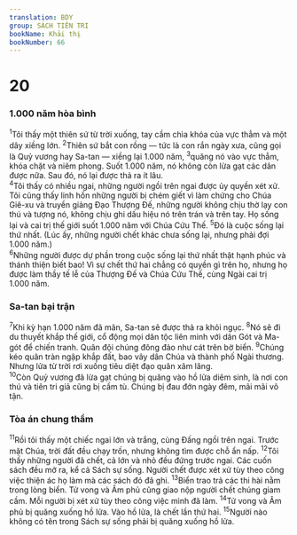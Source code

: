 ```yaml
---
translation: BDY
group: SÁCH TIÊN TRI
bookName: Khải thị 
bookNumber: 66
---
```


<div class="title"><h1>20</h1><h3>1.000 năm hòa bình</h3></div>
<span class="verse kh_20_1"><sup>1</sup>Tôi thấy một thiên sứ từ trời xuống, tay cầm chìa khóa của vực thẳm và một dây xiềng lớn. </span>
<span class="verse kh_20_2"><sup>2</sup>Thiên sứ bắt con rồng — tức là con rắn ngày xưa, cũng gọi là Quỷ vương hay Sa-tan — xiềng lại 1.000 năm, </span>
<span class="verse kh_20_3"><sup>3</sup>quăng nó vào vực thẳm, khóa chặt và niêm phong. Suốt 1.000 năm, nó không còn lừa gạt các dân được nữa. Sau đó, nó lại được thả ra ít lâu.<br/></span>
<span class="verse kh_20_4"><sup>4</sup>Tôi thấy có nhiều ngai, những người ngồi trên ngai được ủy quyền xét xử. Tôi cũng thấy linh hồn những người bị chém giết vì làm chứng cho Chúa Giê-xu và truyền giảng Đạo Thượng Đế, những người không chịu thờ lạy con thú và tượng nó, không chịu ghi dấu hiệu nó trên trán và trên tay. Họ sống lại và cai trị thế giới suốt 1.000 năm với Chúa Cứu Thế. </span>
<span class="verse kh_20_5"><sup>5</sup>Đó là cuộc sống lại thứ nhất. (Lúc ấy, những người chết khác chưa sống lại, nhưng phải đợi 1.000 năm.)<br/></span>
<span class="verse kh_20_6"><sup>6</sup>Những người được dự phần trong cuộc sống lại thứ nhất thật hạnh phúc và thánh thiện biết bao! Vì sự chết thứ hai chẳng có quyền gì trên họ, nhưng họ được làm thầy tế lễ của Thượng Đế và Chúa Cứu Thế, cùng Ngài cai trị 1.000 năm.</span>
<div class="title"><h3>Sa-tan bại trận</h3></div>
<span class="verse kh_20_7"><sup>7</sup>Khi kỳ hạn 1.000 năm đã mãn, Sa-tan sẽ được thả ra khỏi ngục. </span>
<span class="verse kh_20_8"><sup>8</sup>Nó sẽ đi du thuyết khắp thế giới, cổ động mọi dân tộc liên minh với dân Gót và Ma-gót để chiến tranh. Quân đội chúng đông đảo như cát trên bờ biển. </span>
<span class="verse kh_20_9"><sup>9</sup>Chúng kéo quân tràn ngập khắp đất, bao vây dân Chúa và thành phố Ngài thương. Nhưng lửa từ trời rơi xuống tiêu diệt đạo quân xâm lăng.<br/></span>
<span class="verse kh_20_10"><sup>10</sup>Còn Quỷ vương đã lừa gạt chúng bị quăng vào hồ lửa diêm sinh, là nơi con thú và tiên tri giả cũng bị cầm tù. Chúng bị đau đớn ngày đêm, mãi mãi vô tận.</span>
<div class="title"><h3>Tòa án chung thẩm</h3></div>
<span class="verse kh_20_11"><sup>11</sup>Rồi tôi thấy một chiếc ngai lớn và trắng, cùng Đấng ngồi trên ngai. Trước mặt Chúa, trời đất đều chạy trốn, nhưng không tìm được chỗ ẩn nấp. </span>
<span class="verse kh_20_12"><sup>12</sup>Tôi thấy những người đã chết, cả lớn và nhỏ đều đứng trước ngai. Các cuốn sách đều mở ra, kể cả Sách sự sống. Người chết được xét xử tùy theo công việc thiện ác họ làm mà các sách đó đã ghi. </span>
<span class="verse kh_20_13"><sup>13</sup>Biển trao trả các thi hài nằm trong lòng biển. Tử vong và Âm phủ cũng giao nộp người chết chúng giam cầm. Mỗi người bị xét xử tùy theo công việc mình đã làm. </span>
<span class="verse kh_20_14"><sup>14</sup>Tử vong và Âm phủ bị quăng xuống hồ lửa. Vào hồ lửa, là chết lần thứ hai. </span>
<span class="verse kh_20_15"><sup>15</sup>Người nào không có tên trong Sách sự sống phải bị quăng xuống hồ lửa.</span>
